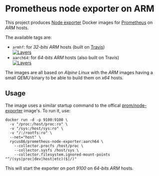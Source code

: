 # Prometheus node exporter on ARM

This project produces [Node exporter](https://github.com/prometheus/node_exporter)
Docker images for [Prometheus](https://prometheus.io) on *ARM* hosts.

The available tags are:

- `armhf`: for *32-bits ARM* hosts (built on [Travis](https://travis-ci.org/rycus86/docker-prometheus-node-exporter))  
  [![Layers](https://images.microbadger.com/badges/image/rycus86/prometheus-node-exporter:armhf.svg)](https://microbadger.com/images/rycus86/prometheus-node-exporter:armhf "Get your own image badge on microbadger.com")
- `aarch64`: for *64-bits ARM* hosts (also built on Travis)  
  [![Layers](https://images.microbadger.com/badges/image/rycus86/prometheus-node-exporter:aarch64.svg)](https://microbadger.com/images/rycus86/prometheus-node-exporter:aarch64 "Get your own image badge on microbadger.com")

The images are all based on *Alpine Linux* with the *ARM* images having a
small *QEMU* binary to be able to build them on *x64* hosts.

## Usage

The image uses a similar startup command to the offical
[prom/node-exporter](https://hub.docker.com/r/prom/node-exporter/) image's.
To run it, use:

```shell
docker run -d -p 9100:9100 \
  -v "/proc:/host/proc:ro" \
  -v "/sys:/host/sys:ro" \
  -v "/:/rootfs:ro" \
  --net="host" \
  rycus86/prometheus-node-exporter:aarch64 \
    --collector.procfs /host/proc \
    --collector.sysfs /host/sys \
    --collector.filesystem.ignored-mount-points "^/(sys|proc|dev|host|etc)($|/)"
```

This will start the exporter on port *9100* on *64-bits ARM* hosts.
